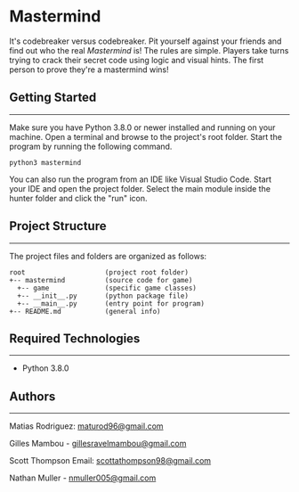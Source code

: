 # Mastermind

It's codebreaker versus codebreaker. Pit yourself against your friends
and find out who the real <i>Mastermind</i> is! The rules are simple.
Players take turns trying to crack their secret code using logic and visual
hints. The first person to prove they're a mastermind wins!

## Getting Started

---

Make sure you have Python 3.8.0 or newer installed and running on your machine.
Open a terminal and browse to the project's root folder. Start the program by
running the following command.

```
python3 mastermind
```

You can also run the program from an IDE like Visual Studio Code. Start your IDE
and open the project folder. Select the main module inside the hunter folder and
click the "run" icon.

## Project Structure

---

The project files and folders are organized as follows:

```
root                    (project root folder)
+-- mastermind          (source code for game)
  +-- game              (specific game classes)
  +-- __init__.py       (python package file)
  +-- __main__.py       (entry point for program)
+-- README.md           (general info)
```

## Required Technologies

---

- Python 3.8.0

## Authors

---

Matias Rodriguez: maturod96@gmail.com

Gilles Mambou - gillesravelmambou@gmail.com

Scott Thompson
Email: scottathompson98@gmail.com

Nathan Muller - nmuller005@gmail.com